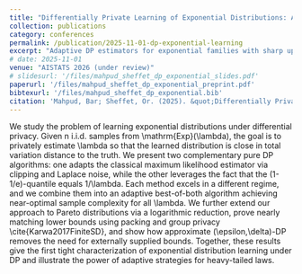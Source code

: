 ```yaml
---
title: "Differentially Private Learning of Exponential Distributions: Adaptive Algorithms and Tight Bounds"
collection: publications
category: conferences
permalink: /publication/2025-11-01-dp-exponential-learning
excerpt: "Adaptive DP estimators for exponential families with sharp upper and lower bounds; robust to distributional shifts and privacy budgets."
# date: 2025-11-01
venue: "AISTATS 2026 (under review)"
# slidesurl: '/files/mahpud_sheffet_dp_exponential_slides.pdf'
paperurl: '/files/mahpud_sheffet_dp_exponential_preprint.pdf'
bibtexurl: '/files/mahpud_sheffet_dp_exponential.bib'
citation: 'Mahpud, Bar; Sheffet, Or. (2025). &quot;Differentially Private Learning of Exponential Distributions: Adaptive Algorithms and Tight Bounds.&quot; <i>AISTATS 2026</i> (under review).'
---
```

We study the problem of learning exponential distributions under differential privacy. Given n i.i.d. samples from \mathrm{Exp}(\lambda), the goal is to privately estimate \lambda so that the learned distribution is close in total variation distance to the truth. We present two complementary pure DP algorithms: one adapts the classical maximum likelihood estimator via clipping and Laplace noise, while the other leverages the fact that the (1-1/e)-quantile equals 1/\lambda. Each method excels in a different regime, and we combine them into an adaptive best-of-both algorithm achieving near-optimal sample complexity for all \lambda. We further extend our approach to Pareto distributions via a logarithmic reduction, prove nearly matching lower bounds using packing and group privacy \cite{Karwa2017FiniteSD}, and show how approximate (\epsilon,\delta)-DP removes the need for externally supplied bounds. Together, these results give the first tight characterization of exponential distribution learning under DP and illustrate the power of adaptive strategies for heavy-tailed laws.